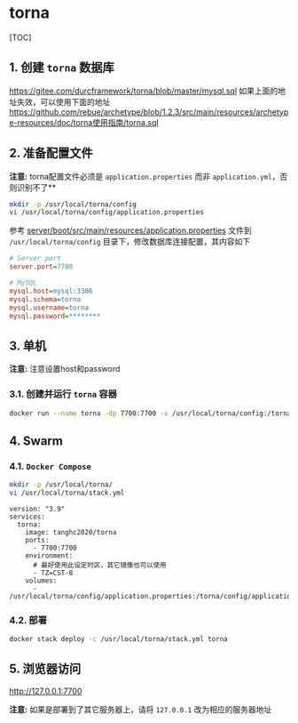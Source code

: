# torna

[TOC]

## 1. 创建 `torna` 数据库

<https://gitee.com/durcframework/torna/blob/master/mysql.sql>
如果上面的地址失效，可以使用下面的地址
<https://github.com/rebue/archetype/blob/1.2.3/src/main/resources/archetype-resources/doc/torna使用指南/torna.sql>

## 2. 准备配置文件

**注意:** torna配置文件必须是 `application.properties` 而非 `application.yml`，否则识别不了**

```sh
mkdir -p /usr/local/torna/config
vi /usr/local/torna/config/application.properties
```

参考 [server/boot/src/main/resources/application.properties](https://gitee.com/durcframework/torna/blob/master/server/boot/src/main/resources/application.properties) 文件到 `/usr/local/torna/config` 目录下，修改数据库连接配置，其内容如下

```ini
# Server port
server.port=7700

# MySQL
mysql.host=mysql:3306
mysql.schema=torna
mysql.username=torna
mysql.password=********
```

## 3. 单机

**注意:** 注意设置host和password

### 3.1. 创建并运行 `torna` 容器

```sh
docker run --name torna -dp 7700:7700 -v /usr/local/torna/config:/torna/config --restart=always tanghc2020/torna
```

## 4. Swarm

### 4.1. `Docker Compose`

```sh
mkdir -p /usr/local/torna/
vi /usr/local/torna/stack.yml
```

```yml{.line-numbers}
version: "3.9"
services:
  torna:
    image: tanghc2020/torna
    ports:
      - 7700:7700
    environment:
      # 最好使用此设定时区，其它镜像也可以使用
      - TZ=CST-8
    volumes:
      - /usr/local/torna/config/application.properties:/torna/config/application.properties
```

### 4.2. 部署

```sh
docker stack deploy -c /usr/local/torna/stack.yml torna
```

## 5. 浏览器访问

<http://127.0.0.1:7700>

**注意:** 如果是部署到了其它服务器上，请将 `127.0.0.1` 改为相应的服务器地址
